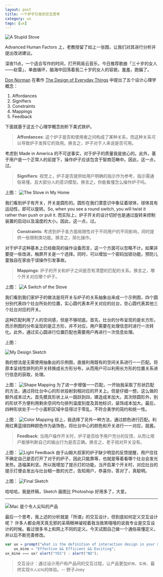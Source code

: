 ```yaml
---
layout: post
title: 一个炉子引发的交互思考
category: ux
tags: [ux]
---
```


![A Stupid Stove](http://7xoj81.com1.z0.glb.clouddn.com/2015-09-05-1.png)

Advanced Human Factors 上，老教授留了如上一张图，让我们对其进行分析并提出改进建议。

深夜11点，一个适合写作的时间，打开网易云音乐，今日推荐歌曲「三十岁的女人——赵雷」，单曲循环，脑海中回荡着我二十岁的女人的容貌，羞羞，跑偏了。

[Don Norman](https://en.wikipedia.org/wiki/Don_Norman) 在著作   [The Design of Everyday Things](http://www.amazon.com/Design-Everyday-Things-Donald-Norman/dp/1452654123) 中提出了五个设计心理学概念：
1. Affordances
2. Signifiers
3. Constraints
4. Mappings
5. Feedback

下面就基于这五个心理学概念剖析下美式铁炉。

> **Affordances**: 这个炉子是否和使用者之间构成了某种关系，而这种关系可以导致炉子发挥它的效用。换言之，炉子对于人来说是否可用。

考虑到 Made in America 的不可逆事实，对于炉子的质量我是放心的。此外，基于用户是一个正常人的前提下，操作炉子应该包含于智商范畴中。因此，这一点，过。

> **Signifiers**: 视觉上，炉子是否提供给用户明确的指示作为参考，指示需通俗易懂，且大部分人的意识模型。换言之，你能看懂怎么操作炉子吗。

上图：
![The Stove in My Home](http://7xoj81.com1.z0.glb.clouddn.com/2015-09-05-2.png)

我们看到炉子有开关，开关是圆形的。圆形在我们潜意识中象征着球体，球体具有运动性，即可以旋转。So, when you see a round switch, you will twist it rather than push or pull it. 而实际上，炉子开关的设计切好也是通过旋转来控制装置的启动以及温度的大小。因此，这一点，过。

> **Constraints**: 考虑到炉子各方面局限性对于不同用户的不同影响，同时提供一些限制类功能。换言之，简化操作。

对于炉子这种基本上已经极简的操作设备而言，这一个方面可以忽略不计。如果非要提一些改进，触屏开关是一个选择。同时，可以增加一个密码加锁功能，预防儿童独自在家由于误操作引发事故。

> **Mappings**: 炉子的开关和炉子之间是否有清楚的匹配的关系。换言之，哪个开关对应哪个炉子。

上图：
![A Switch of the Stove](http://7xoj81.com1.z0.glb.clouddn.com/2015-09-05-3.png)

我们看到我们家炉子的做法是将开关与炉子的关系抽象出来成一个示例图，四个圆分别代表四个灶台所处的位置，实心圆代表本开关对应的灶台，空心圆代表其他三个灶台对应的开关。

这种匹配利用了人的空间感，但是不够彻底。首先，灶台的分布呈现的是长方形，而示例图的分布呈现的是正方形，并不对应，用户需要在处理信息时进行一次转化。此外，通过实心圆进行位置匹配也需要用户再进行一次信息处理。

上图：

![My Design Sketch](http://7xoj81.com1.z0.glb.clouddn.com/2015-09-05-4.png)

我的想法是无需使用抽象出的示例图，直接利用既有的空间关系进行一一匹配。将原本呈线性排列的开关转换成长方形分布，从而用户可以利用长方形的位置关系进行信息的获取，处理。

上图：
![Shape Mapping](http://7xoj81.com1.z0.glb.clouddn.com/2015-09-05-5.png)
为了进一步增强一一匹配，一开始我采取了形状匹配的方法，通过将灶台中心的形状投射到相对应的开关上。但是仔细一想，这么做的额外成本过大。首先模具形状上从一跳跃到四，建造成本加大。其次除圆形外，别的形状不方便利用剩余空间均匀排列温度刻度及其他标识，装饰成本加大。最后，四种形状处于一个小面积区域中显得过于零乱，不符合美学的简约和统一性。

上图：
![Color Mapping](http://7xoj81.com1.z0.glb.clouddn.com/2015-09-05-6.png)
综上，我选择了另外一种方法，通过颜色进行匹配。利用红黄蓝绿四种颜色作为装饰色，将灶台中心的颜色和开关进行一一对应，就酱。

> **Feedback**: 当用户操作开关时，炉子是否给予用户充分的反馈，从而让用户能够判断自己的输出行为是否正确。换言之，老子扭对开关没有。

上图：
![Light Feedback](http://7xoj81.com1.z0.glb.clouddn.com/2015-09-05-7.png)
由于山姆大叔家的炉子缺少明显的反馈提醒，用户往往不确定自己是否打开了对于的炉子，因此只能靠等，也就是等着看哪个灶台会发光发热，造福美利坚。所以我增加了提示灯的功能，当开启某个开关时，对应灶台的提示灯便会发出与灶台相一致的光芒，告知用户，恭喜你，答对了，真聪明。

上图：
![Final Sketch](http://7xoj81.com1.z0.glb.clouddn.com/2015-09-05-8.png)

哈哈哈，我是终稿，Sketch 画图比 Photoshop 好用多了，大爱。

***

![Mac 是个令人尖叫的产品](http://7xoj81.com1.z0.glb.clouddn.com/2015-09-05-9.png
)

最后一个思考，我上述的分析就是「所谓」的交互设计，但到底如何定义交互设计呢？ 许多人都会用天真无邪的呆萌眼神凝视着我当我笑嘻嘻的说我专业是交互设计的时候。看过很多书上和网上不同的定义。今天试图自己做一个通俗易懂定义，并以后不断完善修改。

```javascript
var ux = prompt("what is the definition of interaction design in your mind?"),
    ux_mine = "Effective && Efficient && Exciting";
ux_mine === ux? alert("YES") : alert("NO");
```

> 交互设计：通过设计用户和产品间的交互过程，让产品更加`好用`、`实用`、最终实现`令人尖叫`的体验。-- 野子Joey






